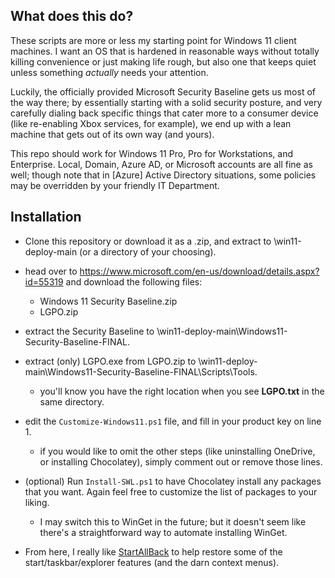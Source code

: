 What does this do?
---
These scripts are more or less my starting point for Windows 11 client machines. I want an OS that is hardened in reasonable ways without totally killing convenience or just making life rough, but also one that keeps quiet unless something _actually_ needs your attention.

Luckily, the officially provided Microsoft Security Baseline gets us most of the way there; by essentially starting with a solid security posture, and very carefully dialing back specific things that cater more to a consumer device (like re-enabling Xbox services, for example), we end up with a lean machine that gets out of its own way (and yours).

This repo should work for Windows 11 Pro, Pro for Workstations, and Enterprise. Local, Domain, Azure AD, or Microsoft accounts are all fine as well; though note that in [Azure] Active Directory situations, some policies may be overridden by your friendly IT Department.

Installation
---
- Clone this repository or download it as a .zip, and extract to \win11-deploy-main (or a directory of your choosing).
- head over to https://www.microsoft.com/en-us/download/details.aspx?id=55319 and download the following files:
  - Windows 11 Security Baseline.zip
  - LGPO.zip
- extract the Security Baseline to \win11-deploy-main\Windows11-Security-Baseline-FINAL.
- extract (only) LGPO.exe from LGPO.zip to \win11-deploy-main\Windows11-Security-Baseline-FINAL\Scripts\Tools.
  - you'll know you have the right location when you see **LGPO.txt** in the same directory.

- edit the `Customize-Windows11.ps1` file, and fill in your product key on line 1.
  - if you would like to omit the other steps (like uninstalling OneDrive, or installing Chocolatey), simply comment out or remove those lines.

- (optional) Run `Install-SWL.ps1` to have Chocolatey install any packages that you want. Again feel free to customize the list of packages to your liking.
  - I may switch this to WinGet in the future; but it doesn't seem like there's a straightforward way to automate installing WinGet.

- From here, I really like [StartAllBack](https://www.startallback.com) to help restore some of the start/taskbar/explorer features (and the darn context menus).
